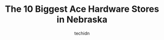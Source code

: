 ---
layout: ampstory
image: https://i0.wp.com/www.depkes.org/wp-content/uploads/2023/06/ace-hardware-0-in-nebraska-1685968737.jpeg?resize=640,853
author: techidn
featured: false
description: Discover the impressive array of Ace Hardware options in Nebraska, where you can find 10 of the largest Ace Hardware establishments in the area. From renowned classics to hidden gems, Nebras
title: The 10 Biggest Ace Hardware Stores in Nebraska
cover:
   title: The 10 Biggest Ace Hardware Stores in Nebraska
   subtitle: Rickpate
   background: https://www.depkes.org/wp-content/uploads/2023/06/ace-hardware-0-in-nebraska-1685968737.jpeg

pages: 
 - layout: thirds
   top: <h1>#1 Westlake Ace Hardware</h1>
   bottom: "<p>Decent paint selection. I was cut by an unprotected hack saw while going through a bin of clearance items. All the hack saws in the bin had no blade protection. Then I wo</p>"
   background: https://www.depkes.org/wp-content/uploads/2023/06/ace-hardware-1-in-nebraska-1685968738.jpeg
   backgroundblur: true
 - layout: thirds
   top: <h1>#2 Westlake Ace Hardware</h1>
   bottom: "<p>901 S 27th St Ste. 1, Lincoln, NE 68510, United States</p>"
   background: https://www.depkes.org/wp-content/uploads/2023/06/ace-hardware-2-in-nebraska-1685968738.jpeg
   cta:
      link: https://www.depkes.org/blog/the-10-biggest-ace-hardware-stores-in-nebraska/
      text: The 10 Biggest Ace Hardware Stores in Nebraska
 - layout: thirds
   top: <h1>#3 Westlake Ace Hardware</h1>
   bottom: "<p>1005 Galvin Rd S, Bellevue, NE 68005, United States</p>"
   background: https://www.depkes.org/wp-content/uploads/2023/06/ace-hardware-3-in-nebraska-1685968738.jpeg
   cta:
      link: https://www.depkes.org/blog/the-10-biggest-ace-hardware-stores-in-nebraska/
      text: The 10 Biggest Ace Hardware Stores in Nebraska
 - layout: thirds
   top: <h1>#4 Westlake Ace Hardware</h1>
   bottom: "<p>5502 Center St, Omaha, NE 68106, United States</p>"
   background: https://images.unsplash.com/photo-1510906594845-bc082582c8cc?ixlib=rb-4.0.3&ixid=MnwxMjA3fDB8MHxwaG90by1wYWdlfHx8fGVufDB8fHx8&auto=format&fit=crop&w=640&h=853&q=80
   cta:
      link: https://www.depkes.org/blog/the-10-biggest-ace-hardware-stores-in-nebraska/
      text: The 10 Biggest Ace Hardware Stores in Nebraska
 - layout: thirds
   top: <h1>#5 Westlake Ace Hardware</h1>
   bottom: "<p>924 N 70th St, Lincoln, NE 68505, United States</p>"
   background: https://images.unsplash.com/photo-1574169208507-84376144848b?ixlib=rb-4.0.3&ixid=MnwxMjA3fDB8MHxwaG90by1wYWdlfHx8fGVufDB8fHx8&auto=format&fit=crop&w=640&h=853&q=80
   cta:
      link: https://www.depkes.org/blog/the-10-biggest-ace-hardware-stores-in-nebraska/
      text: The 10 Biggest Ace Hardware Stores in Nebraska
 - layout: thirds
   top: <h1>#6 Ace Hardware & Garden Center</h1>
   bottom: "<p>1704 W 3rd St, Grand Island, NE 68803, United States</p>"
   background: https://images.unsplash.com/photo-1462556791646-c201b8241a94?ixlib=rb-4.0.3&ixid=MnwxMjA3fDB8MHxwaG90by1wYWdlfHx8fGVufDB8fHx8&auto=format&fit=crop&w=640&h=853&q=80
   cta:
      link: https://www.depkes.org/blog/the-10-biggest-ace-hardware-stores-in-nebraska/
      text: The 10 Biggest Ace Hardware Stores in Nebraska
 - layout: thirds
   top: <h1>#7 Westlake Ace Hardware</h1>
   bottom: "<p>1401 Superior St, Lincoln, NE 68521, United States</p>"
   background: https://images.unsplash.com/photo-1561679660-d00ee1e0dc8e?ixlib=rb-4.0.3&ixid=MnwxMjA3fDB8MHxwaG90by1wYWdlfHx8fGVufDB8fHx8&auto=format&fit=crop&w=640&h=853&q=80
   cta:
      link: https://www.depkes.org/blog/the-10-biggest-ace-hardware-stores-in-nebraska/
      text: The 10 Biggest Ace Hardware Stores in Nebraska
 - layout: thirds
   middle: Continue reading...
   background: https://images.unsplash.com/photo-1527067829737-402993088e6b?ixlib=rb-4.0.3&ixid=MnwxMjA3fDB8MHxwaG90by1wYWdlfHx8fGVufDB8fHx8&auto=format&fit=crop&w=640&h=853&q=80
   cta:
      link: https://www.depkes.org/blog/the-10-biggest-ace-hardware-stores-in-nebraska/
      text: The 10 Biggest Ace Hardware Stores in Nebraska
      
---